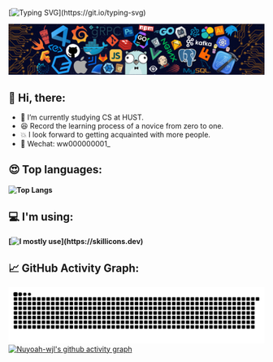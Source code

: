 <!--  my-ticker -->    
[![Typing SVG](https://readme-typing-svg.herokuapp.com?color=000000FF&center=true&vCenter=true&width=600&lines=Hi+there+👋,+I+am+Jiale+Wang.;+Welcome+to+My+Profile!;Always+learning+new+things.+;)](https://git.io/typing-svg)


<!-- ![](Bottom_up.svg) --> 
![](header_.png)


## **👋 Hi, there:**
- 🌱 I’m currently studying CS at HUST.
- 😆 Record the learning process of a novice from zero to one.
- 💥 I look forward to getting acquainted with more people.
- 📌 Wechat: ww000000001_


## **😍 Top languages:**
#### ![Top Langs](https://github-readme-stats.vercel.app/api/top-langs/?username=Nuyoah-wjl&hide_progress=true&langs_count=8)


## **💻 I'm using:**
#### [![I mostly use](https://skillicons.dev/icons?i=c,cpp,py,md,html,vscode,pycharm,github,stackoverflow,instagram,apple,twitter,)](https://skillicons.dev)
<!--  
  [![VS Code](https://img.shields.io/badge/-VS%20Code-007ACC?style=plastic&logo=visual-studio-code)](https://code.visualstudio.com/)
  [![Gitee](https://img.shields.io/badge/-Gitee-A80025?logo=gitee&logoColor=F16061)](https://gitee.com/)
  [![GitHub](https://img.shields.io/badge/-GitHub-181717?style=plastic&logo=github)](https://github.com/)
  ![Pycharm Badge](https://img.shields.io/badge/-Pycharm-3776AB?style=flat&logo=Pycharm&logoColor=white)
--> 
<!--    
  [![Top Langs](https://github-readme-stats.vercel.app/api/top-langs/?username=Nuyoah-wjl&layout=compact)](https://github.com/anuraghazra/github-readme-stats)
--> 


<!--   GitHub stats graph -->
## **📈 GitHub Activity Graph:**
 ![Nuyoah-wjl's github activity graph](https://raw.githubusercontent.com/Nuyoah-wjl/Nuyoah-wjl/output/github-contribution-grid-snake.svg)
 [![Nuyoah-wjl's github activity graph](https://github-readme-activity-graph.vercel.app/graph?username=Nuyoah-wjl&theme=github-light)](https://github.com/ashutosh00710/github-readme-activity-graph)







<!-- ![](Bottom_down.svg) --> 
<!---
wwjjll-coder/wwjjll-coder is a ✨ special ✨ repository because its `README.md` (this file) appears on your GitHub profile.
You can click the Preview link to take a look at your changes.
--->
